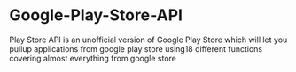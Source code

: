Google-Play-Store-API
=====================

Play Store API is an unofficial version of Google Play Store which will let you pullup applications from google play store using18 different functions covering almost everything from google store